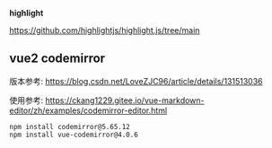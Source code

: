

**highlight**

https://github.com/highlightjs/highlight.js/tree/main


## vue2 codemirror

版本参考: https://blog.csdn.net/LoveZJC96/article/details/131513036

使用参考: https://ckang1229.gitee.io/vue-markdown-editor/zh/examples/codemirror-editor.html
```shell
npm install codemirror@5.65.12
npm install vue-codemirror@4.0.6
```


